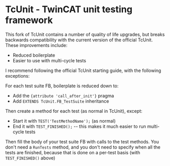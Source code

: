 # TcUnit - TwinCAT unit testing framework

This fork of TcUnit contains a number of quality of life upgrades, but breaks backwards compatibility with the current version of the official TcUnit. These improvements include:

- Reduced boilerplate
- Easier to use with multi-cycle tests

I recommend following the official TcUnit starting guide, with the following exceptions:

For each test suite FB, boilerplate is reduced down to:

- Add the `{attribute 'call_after_init'}` pragma
- Add `EXTENDS TcUnit.FB_TestSuite` inheritance

Then create a method for each test (as normal in TcUnit), except:

- Start it with `TEST('TestMethodName');` (as normal)
- End it with `TEST_FINISHED();` -- this makes it much easier to run multi-cycle tests

Then fill the body of your test suite FB with calls to the test methods. You don't need a `RunTests` method, and you don't need to specify when all the tests are finished, because that is done on a per-test basis (with `TEST_FINISHED()` above)
